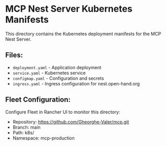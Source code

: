 # MCP Nest Server Kubernetes Manifests

This directory contains the Kubernetes deployment manifests for the MCP Nest Server.

## Files:
- `deployment.yaml` - Application deployment
- `service.yaml` - Kubernetes service  
- `configmap.yaml` - Configuration and secrets
- `ingress.yaml` - Ingress configuration for nest.open-hand.org

## Fleet Configuration:
Configure Fleet in Rancher UI to monitor this directory:
- Repository: https://github.com/Gheorghe-Valer/mcp.git
- Branch: main
- Path: k8s/
- Namespace: mcp-production